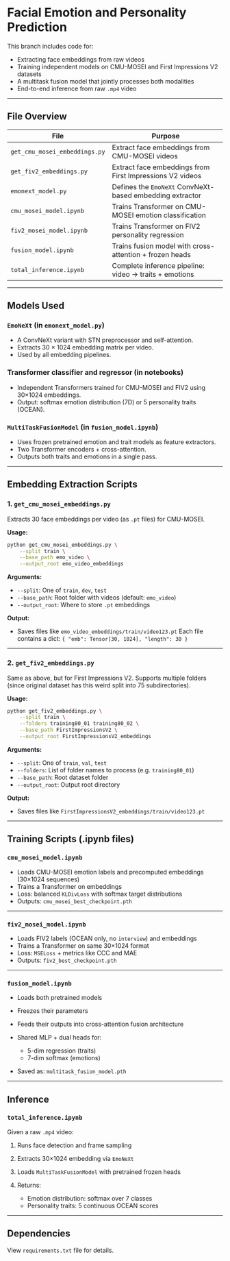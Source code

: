 # Facial Emotion and Personality Prediction

This branch includes code for:

* Extracting face embeddings from raw videos
* Training independent models on CMU-MOSEI and First Impressions V2 datasets
* A multitask fusion model that jointly processes both modalities
* End-to-end inference from raw `.mp4` video

---

## File Overview

| File                          | Purpose                                                  |
| ----------------------------- |----------------------------------------------------------|
| `get_cmu_mosei_embeddings.py` | Extract face embeddings from CMU-MOSEI videos            |
| `get_fiv2_embeddings.py`      | Extract face embeddings from First Impressions V2 videos |
| `emonext_model.py`            | Defines the `EmoNeXt` ConvNeXt-based embedding extractor |
| `cmu_mosei_model.ipynb`       | Trains Transformer on CMU-MOSEI emotion classification   |
| `fiv2_mosei_model.ipynb`      | Trains Transformer on FIV2 personality regression        |
| `fusion_model.ipynb`          | Trains fusion model with cross-attention + frozen heads  |
| `total_inference.ipynb`       | Complete inference pipeline: video → traits + emotions   |

---

## Models Used

### `EmoNeXt` (in `emonext_model.py`)

* A ConvNeXt variant with STN preprocessor and self-attention.
* Extracts 30 × 1024 embedding matrix per video.
* Used by all embedding pipelines.

### Transformer classifier and regressor (in notebooks)

* Independent Transformers trained for CMU-MOSEI and FIV2 using 30×1024 embeddings.
* Output: softmax emotion distribution (7D) or 5 personality traits (OCEAN).

### `MultiTaskFusionModel` (in `fusion_model.ipynb`)

* Uses frozen pretrained emotion and trait models as feature extractors.
* Two Transformer encoders + cross-attention.
* Outputs both traits and emotions in a single pass.

---

## Embedding Extraction Scripts

### 1. `get_cmu_mosei_embeddings.py`

Extracts 30 face embeddings per video (as `.pt` files) for CMU-MOSEI.

**Usage:**

```bash
python get_cmu_mosei_embeddings.py \
    --split train \
    --base_path emo_video \
    --output_root emo_video_embeddings
```

**Arguments:**

* `--split`: One of `train`, `dev`, `test`
* `--base_path`: Root folder with videos (default: `emo_video`)
* `--output_root`: Where to store `.pt` embeddings

**Output:**

* Saves files like `emo_video_embeddings/train/video123.pt`
  Each file contains a dict: `{ "emb": Tensor[30, 1024], "length": 30 }`

---

### 2. `get_fiv2_embeddings.py`

Same as above, but for First Impressions V2. Supports multiple folders (since original dataset has this weird split into 75 subdirectories).

**Usage:**

```bash
python get_fiv2_embeddings.py \
    --split train \
    --folders training80_01 training80_02 \
    --base_path FirstImpressionsV2 \
    --output_root FirstImpressionsV2_embeddings
```

**Arguments:**

* `--split`: One of `train`, `val`, `test`
* `--folders`: List of folder names to process (e.g. `training80_01`)
* `--base_path`: Root dataset folder
* `--output_root`: Output root directory

**Output:**

* Saves files like `FirstImpressionsV2_embeddings/train/video123.pt`

---

## Training Scripts (.ipynb files)

### `cmu_mosei_model.ipynb`

* Loads CMU-MOSEI emotion labels and precomputed embeddings (30×1024 sequences)
* Trains a Transformer on embeddings
* Loss: balanced `KLDivLoss` with softmax target distributions
* Outputs: `cmu_mosei_best_checkpoint.pth`

---

### `fiv2_mosei_model.ipynb`

* Loads FIV2 labels (OCEAN only, no `interview`) and embeddings
* Trains a Transformer on same 30×1024 format
* Loss: `MSELoss` + metrics like CCC and MAE
* Outputs: `fiv2_best_checkpoint.pth`

---

### `fusion_model.ipynb`

* Loads both pretrained models
* Freezes their parameters
* Feeds their outputs into cross-attention fusion architecture
* Shared MLP + dual heads for:

  * 5-dim regression (traits)
  * 7-dim softmax (emotions)
* Saved as: `multitask_fusion_model.pth`

---

## Inference

### `total_inference.ipynb`

Given a raw `.mp4` video:

1. Runs face detection and frame sampling
2. Extracts 30×1024 embedding via `EmoNeXt`
3. Loads `MultiTaskFusionModel` with pretrained frozen heads
4. Returns:

   * Emotion distribution: softmax over 7 classes
   * Personality traits: 5 continuous OCEAN scores


---

## Dependencies

View `requirements.txt` file for details.


